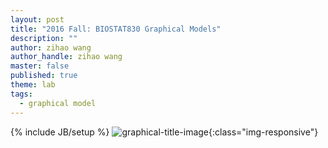 ```yaml
---
layout: post
title: "2016 Fall: BIOSTAT830 Graphical Models"
description: ""
author: zihao wang
author_handle: zihao wang
master: false
published: true
theme: lab
tags: 
  - graphical model
---
```

{% include JB/setup %}
![graphical-title-image](http://d29qn7q9z0j1p6.cloudfront.net/content/roypta/371/1984/20120222/F4.large.jpg){:class="img-responsive"}

[//]: # (# Statistical and Computational Methods for Learning through Graphical Models)

[//]: # (------)

[//]: # ()
[//]: # (* **Instructor**: [zihao wang]&#40;http://drzihao.wang&#41; PhD)

[//]: # (* **Email**: zwang63@mgh.harvard.edu)

[//]: # (* **Time**: Tuesday and Thursday 12:30-2pm &#40;15 weeks; September 6th to December 13th, 2016&#41;)

[//]: # (* **Location**: 4332 SPH II)

[//]: # (* **Office Hours**: {{ site.department.office }}; Tuesdays 2-3pm or by appointment)

[//]: # ()
[//]: # (------)

[//]: # ()
[//]: # (## Announcements)

[//]: # ()
[//]: # (* [12/08/2016] Please fill out the [[end-of-term survey]]&#40;https://goo.gl/forms/OhsoYT4TNmP9bCVy2&#41; by December 21, 2016.)

[//]: # (* [12/08/2016] [[Homework 4]]&#40;/assets/pdfs/slides/teaching/2016/biostat830/homework/ps4.pdf&#41; posted; Due to Instructor by 11:59pm on **December 21, 2016**.)

[//]: # (* [11/27/2016]  Deadline for extra credit problems: **midnight, December 15, 2016**.)

[//]: # (* [11/08/2016] [[Homework 3]]&#40;/assets/pdfs/slides/teaching/2016/biostat830/homework/ps3.pdf&#41; posted; Due to Instructor by 11:59pm on **December 15, 2016**.)

[//]: # (* [11/01/2016] [[Homework 2]]&#40;/assets/pdfs/slides/teaching/2016/biostat830/homework/ps2.pdf&#41; posted; Due to Instructor by 11:59pm on **November 21, 2016**.)

[//]: # (* [10/15/2016] Please fill out the midterm survey [here]&#40;https://goo.gl/forms/AMfJ1t1d0gQbgQXI3&#41;.)

[//]: # (* [09/26/2016] Homework 1 due date extended to 11:59pm on October 10th. I have also redistributed the credits to the theory problems and added extra comments. Please refer to the [[revised Problem Set 1]]&#40;/assets/pdfs/slides/teaching/2016/biostat830/homework/ps1_revised.pdf&#41;.)

[//]: # (* [09/26/2016] The instructor has moved to a new office 4623 SPH-I within Suite 4605. )

[//]: # (* <span style="color:red;"> [09/19/2016] [Problem Set 1 &#40;obsolete; use the revised one&#41;]&#40;/assets/pdfs/slides/teaching/2016/biostat830/homework/ps1.pdf&#41; posted. **Due 11:59PM, October 3rd, 2016 to Instructor's email in electronic copy.** </span>)

[//]: # (* [09/17/2016] Now you can comment to improve the course at the bottom of this page. Or if you like it, please tweet to share for others who are interested in learning, programming and applying graphical models!)

[//]: # (* [09/08/2016] Please fill out the [class survey for the first week]&#40;https://goo.gl/forms/q4mwWHG8RkNeJMH83&#41;.)

[//]: # ()
[//]: # (------)

[//]: # ()
[//]: # (## Syllabus)

[//]: # ()
[//]: # (The pdf file linked below introduces the course objectives, organizational structures, lectures, references, evaluations and other course policies.)

[//]: # ()
[//]: # (* Syllabus [[pdf]]&#40;/assets/pdfs/slides/teaching/2016/biostat830/BIOSTAT830-syllabus.pdf&#41;)

[//]: # ()
[//]: # (------)

[//]: # ()
[//]: # (## Lecture Notes &#40;required readings at the end of lecture notes&#41;:)

[//]: # ()
[//]: # (<details>)

[//]: # (  <summary>Calendar of Upcoming Lectures [click to expand]</summary>)

[//]: # (  <div class="span3">)

[//]: # (<div id="upcoming"></div><!--/span-->)

[//]: # (</div>)

[//]: # (<div class="span9">)

[//]: # (	<iframe src="https://calendar.google.com/calendar/embed?src=m1v75gnveubh3skivkbqhsbdvk%40group.calendar.google.com&ctz=America/New_York" style=" border-width:0 " width="100%" height="600" frameborder="0" scrolling="no"></iframe>)

[//]: # (</div><!--/span-->)

[//]: # (</details>)

[//]: # ()
[//]: # (#### Module 1 &#40;Representations&#41;)

[//]: # (+ Lecture 1 - Introduction [[slides]]&#40;/assets/pdfs/slides/teaching/2016/biostat830/lecture_notes/Lecture1.pdf&#41;)

[//]: # (+ Lecture 2 - D-separation in DAG and Probabilistic Conditional Independence [[slides]]&#40;/assets/pdfs/slides/teaching/2016/biostat830/lecture_notes/Lecture2.pdf&#41;)

[//]: # (+ Lecture 3 - D-separation continued &#40;blackboard&#41;)

[//]: # (+ Lecture 4 - Representation for Undirected Graphical Models [[slides]]&#40;/assets/pdfs/slides/teaching/2016/biostat830/lecture_notes/Lecture4.pdf&#41;)

[//]: # (+ Lecture 5 - DAG and UG: Connections and Differences [[slides]]&#40;/assets/pdfs/slides/teaching/2016/biostat830/lecture_notes/Lecture5.pdf&#41;)

[//]: # (+ Lecture 6 - Examples of DAG and UG and Conclusion of the Representation Module [[slides]]&#40;/assets/pdfs/slides/teaching/2016/biostat830/lecture_notes/Lecture6_nodemo.pdf&#41;[[RMarkdown file with Shiny Demo]]&#40;/assets/pdfs/slides/teaching/2016/biostat830/lecture_notes/Lecture6.zip&#41;. Please use `RStudio` to run the `.Rmd` file to generate Shiny `R` Presentation.)

[//]: # ()
[//]: # ()
[//]: # (#### Module 2 &#40;Inference and Computation for Graphical Models&#41;)

[//]: # (+ Lecture 7 - Exact inference: factor graphs and variable elimination [[slides]]&#40;/assets/pdfs/slides/teaching/2016/biostat830/lecture_notes/Lecture7.html&#41;)

[//]: # (+ Lecture 8 - Exact inference: Belief Propagation [[slides]]&#40;/assets/pdfs/slides/teaching/2016/biostat830/lecture_notes/Lecture8.html&#41;)

[//]: # (+ Lecture 9 - Exact inference Examples [[slides]]&#40;/assets/pdfs/slides/teaching/2016/biostat830/lecture_notes/Lecture9.html&#41;)

[//]: # (+ Lecture 10 - Junction Tree Algorithm [[slides]]&#40;/assets/pdfs/slides/teaching/2016/biostat830/lecture_notes/Lecture10.html&#41;)

[//]: # (+ Lecture 12 - Examples of Junction Tree Algorithm [[marked slides]]&#40;/assets/pdfs/slides/teaching/2016/biostat830/lecture_notes/lecture12_inclass_marked.pdf&#41;)

[//]: # (+ Lecture 13 - Approximate Inference by Stochastic Simulation/Sampling Methods [[slides]]&#40;/assets/pdfs/slides/teaching/2016/biostat830/lecture_notes/Lecture13.pdf&#41;)

[//]: # (+ Lecture 14 - Survey of Automatic Bayesian Software and Why You Should Care [[slides]]&#40;/assets/pdfs/slides/teaching/2016/biostat830/lecture_notes/Lecture14.pdf&#41;[[code]]&#40;/assets/pdfs/slides/teaching/2016/biostat830/lecture_notes/Lecture14code.zip&#41;)

[//]: # (+ Lecture 15 - Variational Inference Basics [[slides]]&#40;/assets/pdfs/slides/teaching/2016/biostat830/lecture_notes/Lecture15.html&#41;[[whiteboard-notes]]&#40;/assets/pdfs/slides/teaching/2016/biostat830/lecture_notes/Lecture15-extra-notes.pdf&#41;)

[//]: # (+ Lecture 16 - Variational Inference: Examples )

[//]: # (    - [[hand-written notes]]&#40;/assets/pdfs/slides/teaching/2016/biostat830/lecture_notes/lecture16_extra_notes.pdf&#41; )

[//]: # (    - [[*Required Reading*: Blei DM et al. &#40;2016&#41;. Variational Inference: A Review for Statisticians. Preprint]]&#40;https://arxiv.org/pdf/1601.00670v3.pdf&#41;)

[//]: # (    - [[*Optional Reading*: Blei DM et al. &#40;2003&#41;. Latent Dirichlet Allocation. Journal of Machine Learning Research.]]&#40;https://www.cs.princeton.edu/~blei/papers/BleiNgJordan2003.pdf&#41;)

[//]: # ()
[//]: # (#### Module 3 &#40;Graphical Models for Causality&#41;)

[//]: # (+ Lecture 18 - Causal Inference in Medicine and Public Health: An Introduction [[slides]]&#40;/assets/pdfs/slides/teaching/2016/biostat830/lecture_notes/Lecture18.html&#41;)

[//]: # (+ Lecture 19/20 - Causal Diagram [[slides]]&#40;/assets/pdfs/slides/teaching/2016/biostat830/lecture_notes/lecture19_continued.pdf&#41;)

[//]: # (+ Lecture 21 - Marginal Structural Models [[Note on IPW]]&#40;/assets/pdfs/slides/teaching/2016/biostat830/lecture_notes/lecture21_ipw.html&#41;)

[//]: # ()
[//]: # ()
[//]: # (#### Module 4 &#40;Case Studies&#41;)

[//]: # ()
[//]: # (+ Nov 29: Professor [Jian Kang]&#40;http://www-personal.umich.edu/~jiankang/&#41; on Graphical Models for Neuroscience.)

[//]: # (    - *Title*: **Identifying Functional Co-Activation Patterns in Neuroimaging Studies Via Poisson Graphical Models**)

[//]: # (    - *Abstract*: Studying the interactions between different brain regions is essential to achieve a more complete understanding of brain function. In this talk, we focus on identifying functional co-activation patterns and undirected functional networks in neuroimaging studies. We build a functional brain network, using a sparse covariance matrix, with elements representing associations between region-level peak activations. We adopt a penalized likelihood approach to impose sparsity on the covariance matrix based on an extended multivariate Poisson model. We obtain penalized maximum likelihood estimates via the expectation-maximization &#40;EM&#41; algorithm and optimize an associated tuning parameter by maximizing the predictive loglikelihood. Permutation tests on the brain co-activation patterns provide region pair and network-level inference. Simulations suggest that the proposed approach has minimal biases and provides a coverage rate close to 95% of covariance estimations. Conducting a meta-analysis of 162 functional neuroimaging studies on emotions, our model identifies a functional network that consists of connected regions within the basal ganglia, limbic system, and other emotion-related brain regions. We characterize this network through statistical inference on region-pair connections as well as by graph measures.)

[//]: # ()
[//]: # (+ Dec 1: Cancelled [Junhyuk Oh]&#40;https://sites.google.com/a/umich.edu/junhyuk-oh/&#41; on Deep Learning and Reinforcement Learning:)

[//]: # (    - *Title*: **Improving Generalization via Deep Reinforcement Learning**)

[//]: # (    - *Abstract*: The ability to generalize from past experience to solve previously unseen tasks or environments is a key research challenge in reinforcement learning &#40;RL&#41;. In this talk, I will briefly introduce the basic idea of deep reinforcement learning &#40;Deep RL&#41; and present my recent work that aims to improve generalization ability of RL agents through deep learning. The first work focuses on how to generalize over unseen and larger topologies in 3D world given navigational tasks. The second work discusses how to generalize over new tasks that are described by natural language.)

[//]: # ()
[//]: # (+ Dec 1: [Nested partially latent class models for dependent binary data; estimating disease etiology]&#40;http://biostatistics.oxfordjournals.org/content/early/2016/08/19/biostatistics.kxw037.short?rss=1&#41;)

[//]: # ()
[//]: # (+ Dec 6 and 8: Integrated nested Laplace Approximation with Application to Spatial Statistics [[slides]]&#40;/assets/pdfs/slides/teaching/2016/biostat830/lecture_notes/Lecture26.pdf&#41;)

[//]: # ()
[//]: # (+ Dec 13: Network Basics, Models and Social Network and Infectious Disease Examples [[slides]]&#40;/assets/pdfs/slides/teaching/2016/biostat830/lecture_notes/Lecture27.pdf&#41;)

[//]: # ()
[//]: # (------)

[//]: # ()
[//]: # (## Homework Assignment)

[//]: # ()
[//]: # (* Problem Set 1[[pdf]]&#40;/assets/pdfs/slides/teaching/2016/biostat830/homework/ps1_revised.pdf&#41;[[solution]]&#40;/assets/pdfs/slides/teaching/2016/biostat830/homework/hw1_sol.html&#41;)

[//]: # (* Problem Set 2[[pdf]]&#40;/assets/pdfs/slides/teaching/2016/biostat830/homework/ps2.pdf&#41;)

[//]: # ([[ps2_data.zip]]&#40;/assets/pdfs/slides/teaching/2016/biostat830/homework/ps2_data.zip&#41;)

[//]: # (* Problem Set 3[[pdf]]&#40;/assets/pdfs/slides/teaching/2016/biostat830/homework/ps3.pdf&#41;)

[//]: # (* Problem Set 4[[pdf]]&#40;/assets/pdfs/slides/teaching/2016/biostat830/homework/ps4.pdf&#41;[[solution]]&#40;/assets/pdfs/slides/teaching/2016/biostat830/homework/hw4_sol.html&#41;)

[//]: # ()
[//]: # (------)




